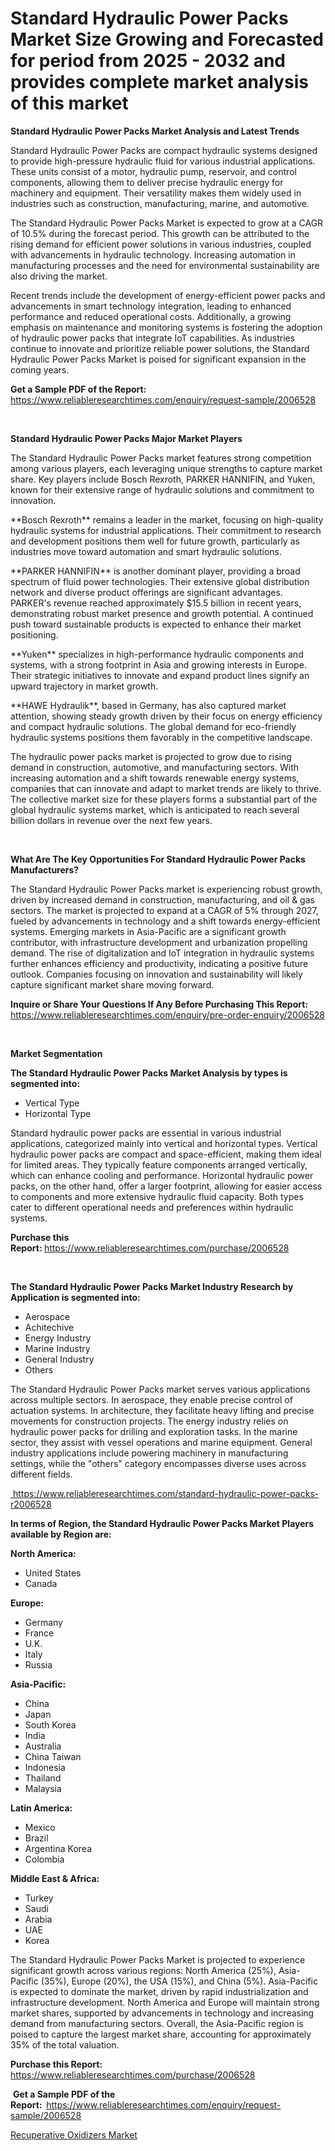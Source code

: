 <p><h1>Standard Hydraulic Power Packs Market Size Growing and Forecasted for period from 2025 - 2032 and provides complete market analysis of this market</h1></p><p><strong>Standard Hydraulic Power Packs Market Analysis and Latest Trends</strong></p>
<p><p>Standard Hydraulic Power Packs are compact hydraulic systems designed to provide high-pressure hydraulic fluid for various industrial applications. These units consist of a motor, hydraulic pump, reservoir, and control components, allowing them to deliver precise hydraulic energy for machinery and equipment. Their versatility makes them widely used in industries such as construction, manufacturing, marine, and automotive.</p><p>The Standard Hydraulic Power Packs Market is expected to grow at a CAGR of 10.5% during the forecast period. This growth can be attributed to the rising demand for efficient power solutions in various industries, coupled with advancements in hydraulic technology. Increasing automation in manufacturing processes and the need for environmental sustainability are also driving the market. </p><p>Recent trends include the development of energy-efficient power packs and advancements in smart technology integration, leading to enhanced performance and reduced operational costs. Additionally, a growing emphasis on maintenance and monitoring systems is fostering the adoption of hydraulic power packs that integrate IoT capabilities. As industries continue to innovate and prioritize reliable power solutions, the Standard Hydraulic Power Packs Market is poised for significant expansion in the coming years.</p></p>
<p><strong>Get a Sample PDF of the Report:&nbsp;</strong> <a href="https://www.reliableresearchtimes.com/enquiry/request-sample/2006528?utm_campaign=2222&utm_medium=2&utm_source=Github&utm_content=ia&utm_term=02032025&utm_id=standard-hydraulic-power-packs">https://www.reliableresearchtimes.com/enquiry/request-sample/2006528</a></p>
<p>&nbsp;</p>
<p><strong>Standard Hydraulic Power Packs Major Market Players</strong></p>
<p><p>The Standard Hydraulic Power Packs market features strong competition among various players, each leveraging unique strengths to capture market share. Key players include Bosch Rexroth, PARKER HANNIFIN, and Yuken, known for their extensive range of hydraulic solutions and commitment to innovation.</p><p>**Bosch Rexroth** remains a leader in the market, focusing on high-quality hydraulic systems for industrial applications. Their commitment to research and development positions them well for future growth, particularly as industries move toward automation and smart hydraulic solutions.</p><p>**PARKER HANNIFIN** is another dominant player, providing a broad spectrum of fluid power technologies. Their extensive global distribution network and diverse product offerings are significant advantages. PARKER's revenue reached approximately $15.5 billion in recent years, demonstrating robust market presence and growth potential. A continued push toward sustainable products is expected to enhance their market positioning.</p><p>**Yuken** specializes in high-performance hydraulic components and systems, with a strong footprint in Asia and growing interests in Europe. Their strategic initiatives to innovate and expand product lines signify an upward trajectory in market growth.</p><p>**HAWE Hydraulik**, based in Germany, has also captured market attention, showing steady growth driven by their focus on energy efficiency and compact hydraulic solutions. The global demand for eco-friendly hydraulic systems positions them favorably in the competitive landscape.</p><p>The hydraulic power packs market is projected to grow due to rising demand in construction, automotive, and manufacturing sectors. With increasing automation and a shift towards renewable energy systems, companies that can innovate and adapt to market trends are likely to thrive. The collective market size for these players forms a substantial part of the global hydraulic systems market, which is anticipated to reach several billion dollars in revenue over the next few years.</p></p>
<p>&nbsp;</p>
<p><strong>What Are The Key Opportunities For Standard Hydraulic Power Packs Manufacturers?</strong></p>
<p><p>The Standard Hydraulic Power Packs market is experiencing robust growth, driven by increased demand in construction, manufacturing, and oil & gas sectors. The market is projected to expand at a CAGR of 5% through 2027, fueled by advancements in technology and a shift towards energy-efficient systems. Emerging markets in Asia-Pacific are a significant growth contributor, with infrastructure development and urbanization propelling demand. The rise of digitalization and IoT integration in hydraulic systems further enhances efficiency and productivity, indicating a positive future outlook. Companies focusing on innovation and sustainability will likely capture significant market share moving forward.</p></p>
<p><strong>Inquire or Share Your Questions If Any Before Purchasing This Report:</strong> <a href="https://www.reliableresearchtimes.com/enquiry/pre-order-enquiry/2006528?utm_campaign=2222&utm_medium=2&utm_source=Github&utm_content=ia&utm_term=02032025&utm_id=standard-hydraulic-power-packs">https://www.reliableresearchtimes.com/enquiry/pre-order-enquiry/2006528</a></p>
<p>&nbsp;</p>
<p><strong>Market Segmentation</strong></p>
<p><strong>The Standard Hydraulic Power Packs Market Analysis by types is segmented into:</strong></p>
<p><ul><li>Vertical Type</li><li>Horizontal Type</li></ul></p>
<p><p>Standard hydraulic power packs are essential in various industrial applications, categorized mainly into vertical and horizontal types. Vertical hydraulic power packs are compact and space-efficient, making them ideal for limited areas. They typically feature components arranged vertically, which can enhance cooling and performance. Horizontal hydraulic power packs, on the other hand, offer a larger footprint, allowing for easier access to components and more extensive hydraulic fluid capacity. Both types cater to different operational needs and preferences within hydraulic systems.</p></p>
<p><strong>Purchase this Report:&nbsp;</strong><a href="https://www.reliableresearchtimes.com/purchase/2006528?utm_campaign=2222&utm_medium=2&utm_source=Github&utm_content=ia&utm_term=02032025&utm_id=standard-hydraulic-power-packs">https://www.reliableresearchtimes.com/purchase/2006528</a></p>
<p>&nbsp;</p>
<p><strong>The Standard Hydraulic Power Packs Market Industry Research by Application is segmented into:</strong></p>
<p><ul><li>Aerospace</li><li>Achitechive</li><li>Energy Industry</li><li>Marine Industry</li><li>General Industry</li><li>Others</li></ul></p>
<p><p>The Standard Hydraulic Power Packs market serves various applications across multiple sectors. In aerospace, they enable precise control of actuation systems. In architecture, they facilitate heavy lifting and precise movements for construction projects. The energy industry relies on hydraulic power packs for drilling and exploration tasks. In the marine sector, they assist with vessel operations and marine equipment. General industry applications include powering machinery in manufacturing settings, while the "others" category encompasses diverse uses across different fields.</p></p>
<p><a href="https://www.reliableresearchtimes.com/standard-hydraulic-power-packs-r2006528?utm_campaign=2222&utm_medium=2&utm_source=Github&utm_content=ia&utm_term=02032025&utm_id=standard-hydraulic-power-packs">&nbsp;https://www.reliableresearchtimes.com/standard-hydraulic-power-packs-r2006528</a></p>
<p><strong>In terms of Region, the Standard Hydraulic Power Packs Market Players available by Region are:</strong></p>
<p>
    <p> <strong> North America: </strong>
        <ul>
            <li>United States</li>
            <li>Canada</li>
        </ul>
        </p> 
    <p> <strong> Europe: </strong>
        <ul>
            <li>Germany</li>
            <li>France</li>
            <li>U.K.</li>
            <li>Italy</li>
            <li>Russia</li>
        </ul>
        </p> 
    <p> <strong> Asia-Pacific: </strong>
        <ul>
            <li>China</li>
            <li>Japan</li>
            <li>South Korea</li>
            <li>India</li>
            <li>Australia</li>
            <li>China Taiwan</li>
            <li>Indonesia</li>
            <li>Thailand</li>
            <li>Malaysia</li>
        </ul>
        </p> 
    <p> <strong> Latin America: </strong>
        <ul>
            <li>Mexico</li>
            <li>Brazil</li>
            <li>Argentina Korea</li>
            <li>Colombia</li>
        </ul>
        </p> 
    <p> <strong> Middle East & Africa: </strong>
        <ul>
            <li>Turkey</li>
            <li>Saudi</li>
            <li>Arabia</li>
            <li>UAE</li>
            <li>Korea</li>
        </ul>
    </p>
    </p>
<p><p>The Standard Hydraulic Power Packs Market is projected to experience significant growth across various regions: North America (25%), Asia-Pacific (35%), Europe (20%), the USA (15%), and China (5%). Asia-Pacific is expected to dominate the market, driven by rapid industrialization and infrastructure development. North America and Europe will maintain strong market shares, supported by advancements in technology and increasing demand from manufacturing sectors. Overall, the Asia-Pacific region is poised to capture the largest market share, accounting for approximately 35% of the total valuation.</p></p>
<p><strong>Purchase this Report: </strong><a href="https://www.reliableresearchtimes.com/purchase/2006528?utm_campaign=2222&utm_medium=2&utm_source=Github&utm_content=ia&utm_term=02032025&utm_id=standard-hydraulic-power-packs">https://www.reliableresearchtimes.com/purchase/2006528</a></p>
<p>&nbsp;<strong>Get a Sample PDF of the Report:&nbsp;&nbsp;</strong><a href="https://www.reliableresearchtimes.com/enquiry/request-sample/2006528?utm_campaign=2222&utm_medium=2&utm_source=Github&utm_content=ia&utm_term=02032025&utm_id=standard-hydraulic-power-packs">https://www.reliableresearchtimes.com/enquiry/request-sample/2006528</a></p>
<p><strong></strong></p>
<p><p><a href="https://github.com/LilianFaulkner65/Market-Research-Report-List-1/blob/main/recuperative-oxidizers-market.md?utm_campaign=2222&utm_medium=2&utm_source=Github&utm_content=ia&utm_term=02032025&utm_id=standard-hydraulic-power-packs">Recuperative Oxidizers Market</a></p></p>
